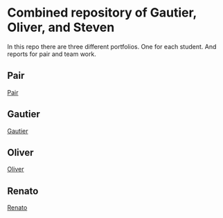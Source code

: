 # Combined repository of Gautier, Oliver, and Steven

In this repo there are three different portfolios. One for each student. And reports for pair and team work.

## Pair
[Pair](/Pair_Folder/Readme.md)
## Gautier
[Gautier](/Gautier/Readme.md)
## Oliver
[Oliver](/Oliver/Readme.md)
## Renato
[Renato](/Renato/Readme.md)
